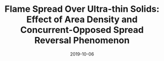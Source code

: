 ---
title: "Flame Spread Over Ultra-thin Solids: Effect of Area Density and Concurrent-Opposed Spread Reversal Phenomenon"
collection: publications
category: manuscripts
permalink: /publication/2019-10-06-FlameSpreadOverUltraThinSolids
excerpt: "Selected for Editors' choice print"
date: 2019-10-06
venue: 'Fire Technology'
paperurl: 'https://link.springer.com/article/10.1007/s10694-019-00878-w'
teaser: "/images/flame_spread_pic.jpg"
---